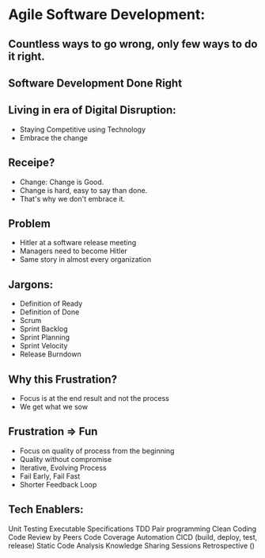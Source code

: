 # Agile Software Development:

## Countless ways to go wrong, only few ways to do it right.
## Software Development Done Right

## Living in era of Digital Disruption:
- Staying Competitive using Technology
- Embrace the change

## Receipe?
- Change: Change is Good.
- Change is hard, easy to say than done.
- That's why we don't embrace it.

## Problem
- Hitler at a software release meeting
- Managers need to become Hitler
- Same story in almost every organization

## Jargons:
- Definition of Ready
- Definition of Done
- Scrum
- Sprint Backlog
- Sprint Planning
- Sprint Velocity
- Release Burndown

## Why this Frustration?
- Focus is at the end result and not the process
- We get what we sow

## Frustration => Fun
- Focus on quality of process from the beginning
- Quality without compromise
- Iterative, Evolving Process
- Fail Early, Fail Fast
- Shorter Feedback Loop

## Tech Enablers:
Unit Testing
Executable Specifications
TDD
Pair programming
Clean Coding
Code Review by Peers
Code Coverage
Automation
CICD (build, deploy, test, release)
Static Code Analysis
Knowledge Sharing Sessions
Retrospective ()

